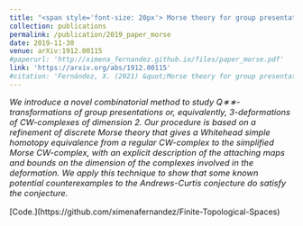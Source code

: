 ```yaml
---
title: "<span style='font-size: 20px'> Morse theory for group presentations"
collection: publications
permalink: /publication/2019_paper_morse
date: 2019-11-30
venue: arXiv:1912.00115
#paperurl: 'http://ximena_fernandez.github.io/files/paper_morse.pdf'
link: 'https://arxiv.org/abs/1912.00115'
#citation: 'Fernández, X. (2021) &quot;Morse theory for group presentations.&quot; <i>arXiv:1912.00115</i>'
---
```


<p style="font-size:11pt; font-style:italic">
We introduce a novel combinatorial method to study Q∗∗-transformations of group presentations or, equivalently, 3-deformations of CW-complexes of dimension 2. Our procedure is based on a refinement of discrete Morse theory that gives a Whitehead simple homotopy equivalence from a regular CW-complex to the simplified Morse CW-complex, with an explicit description of the attaching maps and bounds on the dimension of the complexes involved in the deformation. We apply this technique to show that some known potential counterexamples to the Andrews-Curtis conjecture do satisfy the conjecture.
</p>
[Code.](https://github.com/ximenafernandez/Finite-Topological-Spaces)